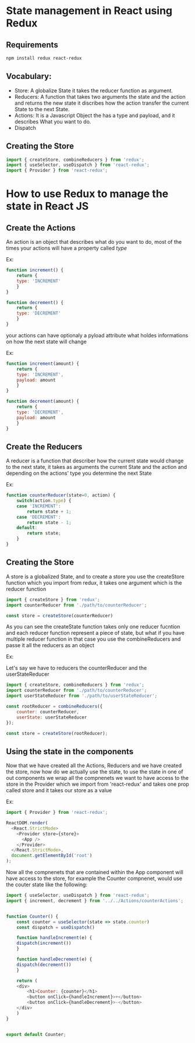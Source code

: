 # State management in React using Redux

## Requirements

```bash
npm install redux react-redux

```

## Vocabulary:

* Store: A globalize State it takes the reducer function as argument.
* Reducers: A function that takes two arguments the state and the action
	and returns the new state it discribes how the action transfer
	the current State to the next State.
* Actions: It is a Javascript Object the has a type and payload, and it
   	describes What you want to do.
* Dispatch

## Creating the Store

```javascript
import { createStore, combineReducers } from 'redux';
import { useSelector, useDispatch } from 'react-redux';
import { Provider } from 'react-redux';

```

# How to use Redux to manage the state in React JS

## Create the Actions

An action is an object that describes what do you want to do, most of the times your actions will have a property called *type*

Ex:

```javascript
function increment() {
    return {
	type: 'INCREMENT'
    }
}

function decrement() {
    return {
	type: 'DECREMENT'
    }
}

```

your actions can have optionaly a pyload attribute what holdes informations on how the next state will change

Ex:

```javascript
function increment(amount) {
    return {
	type: 'INCREMENT',
	payload: amount
    }
}

function decrement(amount) {
    return {
	type: 'DECREMENT',
	payload: amount
    }
}

```

## Create the Reducers

A reducer is a function that describer how the current state would change to the next state, it takes as arguments the current State and the action and depending on the actions' type you determine the next State

Ex:

```javascript
function counterReducer(state=0, action) {
    switch(action.type) {
	case 'INCREMENT':
	    return state + 1;
	case 'DECREMENT':
	    return state - 1;
	default:
	    return state;
    }
}

```

## Creating the Store

A store is a globalized State, and to create a store you use the createStore function which you import from redux, it takes one argument which is the reducer function

```javascript
import { createStore } from 'redux';
import counterReducer from './path/to/counterReducer';

const store = createStore(counterReducer)

```

As you can see the createState function takes only one reducer fucntion and each reducer function represent a piece of state, but what if you have multiple reducer function in that case you use the combineReducers and passe it all the reducers as an object

Ex:

Let's say we have to reducers the counterReducer and the userStateReducer

```javascript
import { createStore, combineReducers } from 'redux';
import counterReducer from './path/to/counterReducer';
import userStateReducer from './path/to/userStateReducer';

const rootReducer = combineReducers({
    counter: counterReducer,
    userState: userStateReducer	
});

const store = createStore(rootReducer);

```

## Using the state in the components

Now that we have created all the Actions, Reducers and we have created the store, now how do we actually use the state, to use the state in one of out components we wrap all the compnenets we want to have access to the store in the Provider which we import from 'react-redux' and takes one prop called store and it takes our store as a value

Ex:

```javascript
import { Provider } from 'react-redux';

ReactDOM.render(
  <React.StrictMode>
    <Provider store={store}>
      <App />
    </Provider>
  </React.StrictMode>,
  document.getElementById('root')
);

```

Now all the compnenets that are contained within the App component will have access to the store, for example the Counter compnenet, would use the couter state like the following:

```javascript
import { useSelector, useDispatch } from 'react-redux';
import { increment, decrement } from '../../Actions/counterActions';


function Counter() {
    const counter = useSelector(state => state.counter)
    const dispatch = useDispatch()

    function handleIncrement(e) {
	dispatch(increment())
    }

    function handleDecrement(e) {
	dispatch(decrement())
    }

    return (
	<div>
	    <h1>Counter: {counter}</h1>
	    <button onClick={handleIncrement}>+</button>
	    <button onClick={handleDecrement}>-</button>
	</div>
    )
}


export default Counter;

```
